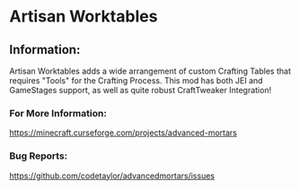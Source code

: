 # Artisan Worktables

## Information:

Artisan Worktables adds a wide arrangement of custom Crafting Tables that requires "Tools" for the Crafting Process. This mod has both JEI and GameStages support, as well as quite robust CraftTweaker Integration!

### For More Information:

https://minecraft.curseforge.com/projects/advanced-mortars

### Bug Reports:

https://github.com/codetaylor/advancedmortars/issues